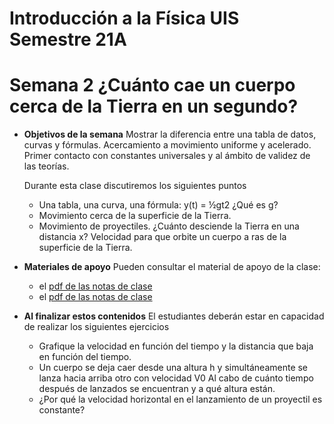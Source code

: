 # Introducción a la Física UIS Semestre 21A
# Semana 2 ¿Cuánto cae un cuerpo cerca de la Tierra en un segundo?

+ **Objetivos de la semana**
Mostrar la diferencia entre una tabla de datos, curvas y fórmulas. Acercamiento a movimiento uniforme y acelerado. Primer contacto con constantes universales y al ámbito de validez de las teorías.

  Durante esta clase discutiremos los siguientes puntos
  + Una tabla, una curva, una fórmula: y(t) = ½gt2  ¿Qué es g?
  + Movimiento cerca de la superficie de la Tierra.
  + Movimiento de proyectiles. ¿Cuánto desciende la Tierra en una distancia x? Velocidad para que orbite un cuerpo a ras de la superficie de la Tierra.

+ **Materiales de apoyo**
Pueden consultar el material de apoyo de la clase:
  + el [pdf de las notas de clase](Materiales/Cls2_CuantoCaeCuerpoen1s.pdf)
  + el [pdf de las notas de clase](Materiales/Cls2_CuantoCaeCuerpoen1sV2.pdf)

+ **Al finalizar estos contenidos** El estudiantes deberán estar en capacidad de realizar los siguientes ejercicios
    + Grafique la velocidad en función del tiempo y la distancia que baja en función del tiempo.
    + Un cuerpo se deja caer desde una altura h y simultáneamente se lanza hacia arriba otro con velocidad V0 Al cabo de cuánto tiempo después de lanzados se encuentran y a qué altura están.
    + ¿Por qué la velocidad horizontal en el lanzamiento de un proyectil es constante?
